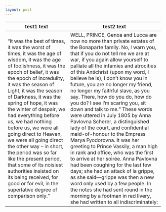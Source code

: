 ```yaml
---
layout: post
---
```


| test1 text                          | test2 text                          |
| ----------------------------------- | ----------------------------------- |
| “It was the best of times, it was the worst of times, it was the age of wisdom, it was the age of foolishness, it was the epoch of belief, it was the epoch of incredulity, it was the season of Light, it was the season of Darkness, it was the spring of hope, it was the winter of despair, we had everything before us, we had nothing before us, we were all going direct to Heaven, we were all going direct the other way – in short, the period was so far like the present period, that some of its noisiest authorities insisted on its being received, for good or for evil, in the superlative degree of comparison only.” |  WELL, PRINCE, Genoa and Lucca are now no more than private estates of the Bonaparte family. No, I warn you, that if you do not tell me we are at war, if you again allow yourself to palliate all the infamies and atrocities of this Antichrist (upon my word, I believe he is), I don’t know you in future, you are no longer my friend, no longer my faithful slave, as you say. There, how do you do, how do you do? I see I’m scaring you, sit down and talk to me.” These words were uttered in July 1805 by Anna Pavlovna Scherer, a distinguished lady of the court, and confidential maid-of-honour to the Empress Marya Fyodorovna. It was her greeting to Prince Vassily, a man high in rank and office, who was the first to arrive at her soirée. Anna Pavlovna had been coughing for the last few days; she had an attack of la grippe, as she said—grippe was then a new word only used by a few people. In the notes she had sent round in the morning by a footman in red livery, she had written to all indiscriminately: |
